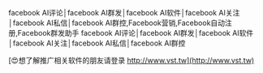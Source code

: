 facebook AI评论│facebook AI群发│facebook AI软件│facebook AI关注│facebook AI私信│facebook AI群控,Facebook营销,Facebook自动注册,Facebook群发助手
facebook AI评论│facebook AI群发│facebook AI软件│facebook AI关注│facebook AI私信│facebook AI群控

[😍想了解推广相关软件的朋友请登录 http://www.vst.tw](http://www.vst.tw)



